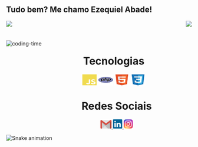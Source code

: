 ## Tudo bem? Me chamo Ezequiel Abade!

<div>
  
  <img  height="180em" src="https://github-readme-stats.vercel.app/api?username=EzequielAbade&show_icons=true&theme=great-gatsby&include_all_commits=true&count_private=true"/>
  <img align="right" height="180em" src="https://github-readme-stats.vercel.app/api/top-langs/?username=EzequielAbade&layout=compact&langs_count=16&theme=great-gatsby"/>
</div>
<br>

<div  align="center"> 
  <div style="display: inline_block"><br>
    <img align="left" height="250" alt="coding-time" src="code.gif">
    <h1 align="center">Tecnologias </h1>
    <img align="center" height="30" width="40" alt="js-icon"  src="https://raw.githubusercontent.com/devicons/devicon/master/icons/javascript/javascript-plain.svg">
    <img align="center" height="30" width="40" alt="react-icon" src="https://raw.githubusercontent.com/devicons/devicon/master/icons/php/php-original.svg">
    <img align="center" height="30" width="40" alt="html-icon" src="https://raw.githubusercontent.com/devicons/devicon/master/icons/html5/html5-original.svg">
    <img align="center" height="30" width="40" alt="css-icon" src="https://raw.githubusercontent.com/devicons/devicon/master/icons/css3/css3-original.svg">
   </div>
    
  
  <h1 align="center">Redes Sociais</h1>
    <a href = "mailto: krauser_ezequiel@hotmail.com">
      <img width="30" src="gmail.svg">
    </a>
    <a href = "https://www.linkedin.com/in/ezequiel-abade-025766208/">
      <img width="25" src="linkedin.svg">
    </a>
    <a href = "https://www.instagram.com/abadezenho/">
      <img width="25" src="instagram.png">
    </a>
</div>
  
![Snake animation](https://github.com/EzequielAbade/EzequielAbade/blob/output/github-contribution-grid-snake.svg)

